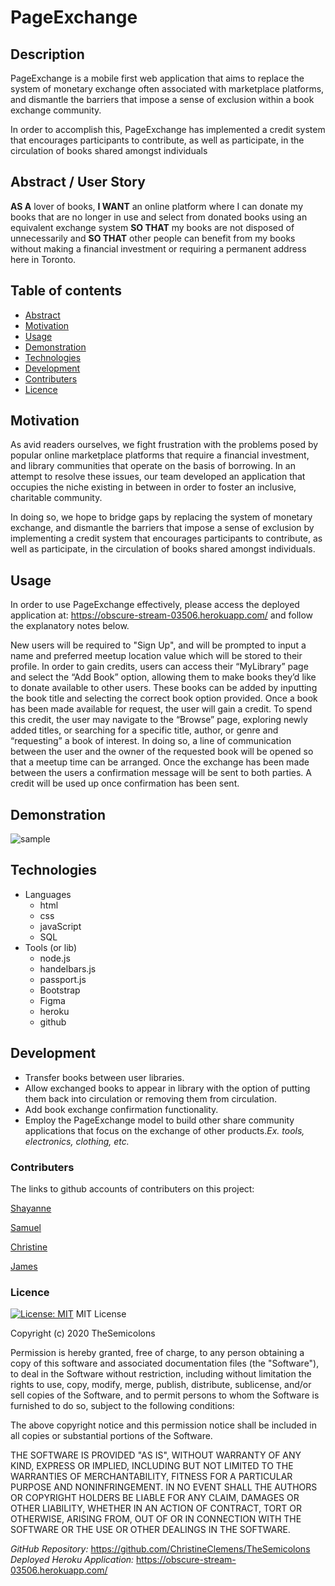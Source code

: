 # PageExchange
## Description
PageExchange is a mobile first web application that aims to replace the system of monetary exchange often associated with marketplace platforms, and dismantle the barriers that impose a sense of exclusion within a book exchange community.    
 
In order to accomplish this, PageExchange has implemented a credit system that encourages participants to contribute, as well as participate, in the circulation of books shared amongst individuals

## Abstract / User Story

**AS A** lover of books, 
**I WANT** an online platform where I can donate my books that are no longer in use and select from donated books using an equivalent exchange system
**SO THAT** my books are not disposed of unnecessarily and
**SO THAT** other people can benefit from my books without making a financial investment or requiring a permanent address here in Toronto.

## Table of contents
* [Abstract](#Abstract)
* [Motivation](#Motivation)
* [Usage](#Usage)
* [Demonstration](#Demonstration)
* [Technologies](#Technologies)
* [Development](#Development)
* [Contributers](#Contributers)
* [Licence](#Licence)

## Motivation

As avid readers ourselves, we fight frustration with the problems posed by popular online marketplace platforms that require a financial investment, and library communities that operate on the basis of borrowing. In an attempt to resolve these issues, our team developed an application that occupies the niche existing in between in order to foster an inclusive, charitable community.
 
In doing so, we hope to bridge gaps by replacing the system of monetary exchange, and dismantle the barriers that impose a sense of exclusion by implementing a credit system that encourages participants to contribute, as well as participate, in the circulation of books shared amongst individuals.


## Usage
 
In order to use PageExchange effectively, please access the deployed application at: https://obscure-stream-03506.herokuapp.com/ and follow the explanatory notes below.

New users will be required to "Sign Up", and will be prompted to input a name and preferred meetup location value which will be stored to their profile. In order to gain credits, users can access their “MyLibrary” page and select the “Add Book” option, allowing them to make books they’d like to donate available to other users. These books can be added by inputting the book title and selecting the correct book option provided. Once a book has been made available for request, the user will gain a credit. To spend this credit, the user may navigate to the “Browse” page, exploring newly added titles, or searching for a specific title, author, or genre and “requesting” a book of interest. In doing so, a line of communication between the user and the owner of the requested book will be opened so that a meetup time can be arranged. Once the exchange has been made between the users a confirmation message will be sent to both parties. A credit will be used up once confirmation has been sent.


## Demonstration

![sample](Assets/)


## Technologies

* Languages
    * html
    * css
    * javaScript
    * SQL
* Tools (or lib)
    * node.js
    * handelbars.js
    * passport.js
    * Bootstrap
    * Figma
    * heroku
    * github

## Development
* Transfer books between user libraries.
* Allow exchanged books to appear in library with the option of putting them back into circulation or removing them from circulation.
* Add book exchange confirmation functionality.
* Employ the PageExchange model to build other share community applications that focus on the exchange of other products._Ex. tools, electronics, clothing, etc._


### Contributers

The links to github accounts of contributers on this project:

[Shayanne](https://github.com/ShayanneSamarasinghe)

[Samuel](https://github.com/samuelyoo)

[Christine](https://github.com/ChristineClemens)

[James](https://github.com/titanian229)


### Licence
[![License: MIT](https://img.shields.io/badge/License-MIT-yellow.svg)](https://opensource.org/licenses/MIT)
MIT License

Copyright (c) 2020 TheSemicolons

Permission is hereby granted, free of charge, to any person obtaining a copy of this software and associated documentation files (the "Software"), to deal in the Software without restriction, including without limitation the rights to use, copy, modify, merge, publish, distribute, sublicense, and/or sell copies of the Software, and to permit persons to whom the Software is furnished to do so, subject to the following conditions:

The above copyright notice and this permission notice shall be included in all copies or substantial portions of the Software.

THE SOFTWARE IS PROVIDED "AS IS", WITHOUT WARRANTY OF ANY KIND, EXPRESS OR IMPLIED, INCLUDING BUT NOT LIMITED TO THE WARRANTIES OF MERCHANTABILITY, FITNESS FOR A PARTICULAR PURPOSE AND NONINFRINGEMENT. IN NO EVENT SHALL THE AUTHORS OR COPYRIGHT HOLDERS BE LIABLE FOR ANY CLAIM, DAMAGES OR OTHER LIABILITY, WHETHER IN AN ACTION OF CONTRACT, TORT OR OTHERWISE, ARISING FROM, OUT OF OR IN CONNECTION WITH THE SOFTWARE OR THE USE OR OTHER DEALINGS IN THE SOFTWARE.

*GitHub Repository:* https://github.com/ChristineClemens/TheSemicolons     
*Deployed Heroku Application:* https://obscure-stream-03506.herokuapp.com/

